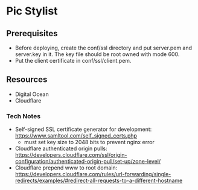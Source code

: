 # Pic Stylist

## Prerequisites
 - Before deploying, create the conf/ssl directory and put server.pem and server.key in it. The key file should be root owned with mode 600.
 - Put the client certificate in conf/ssl/client.pem.

## Resources
 - Digital Ocean
 - Cloudflare

### Tech Notes
 - Self-signed SSL certificate generator for development: https://www.samltool.com/self_signed_certs.php
   - must set key size to 2048 bits to prevent nginx error
 - Cloudflare authenticated origin pulls: https://developers.cloudflare.com/ssl/origin-configuration/authenticated-origin-pull/set-up/zone-level/
 - Cloudflare prepend www to root domain: https://developers.cloudflare.com/rules/url-forwarding/single-redirects/examples/#redirect-all-requests-to-a-different-hostname
